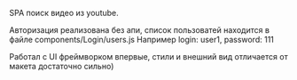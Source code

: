 SPA поиск видео из youtube.

Авторизация реализована без апи, список пользоватей находится в файле components/Login/users.js
Например login: user1, password: 111

Работал с UI фреймворком впервые, стили и внешний вид отличается от макета достаточно сильно)

